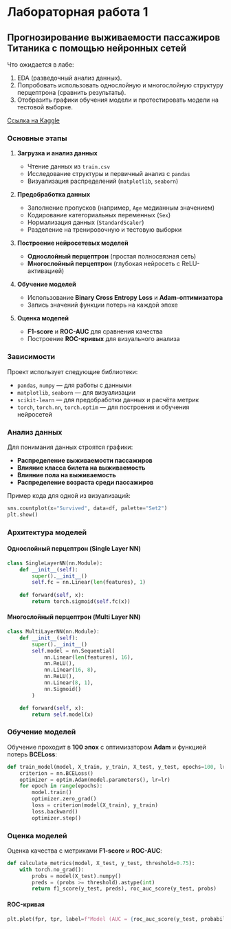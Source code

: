 # Лабораторная работа 1

## Прогнозирование выживаемости пассажиров Титаника с помощью нейронных сетей

Что ожидается в лабе:
1. EDA (разведочный анализ данных).
2. Попробовать использовать однослойную и многослойную структуру перцептрона (сравнить результаты).
3. Отобразить графики обучения модели и протестировать модели на тестовой выборке.

[Ссылка на Kaggle](https://www.kaggle.com/c/titanic/overview)

### Основные этапы

1. **Загрузка и анализ данных**  
   - Чтение данных из `train.csv`
   - Исследование структуры и первичный анализ с `pandas`
   - Визуализация распределений (`matplotlib`, `seaborn`)

2. **Предобработка данных**  
   - Заполнение пропусков (например, `Age` медианным значением)
   - Кодирование категориальных переменных (`Sex`)
   - Нормализация данных (`StandardScaler`)
   - Разделение на тренировочную и тестовую выборки

3. **Построение нейросетевых моделей**  
   - **Однослойный перцептрон** (простая полносвязная сеть)
   - **Многослойный перцептрон** (глубокая нейросеть с ReLU-активацией)

4. **Обучение моделей**  
   - Использование **Binary Cross Entropy Loss** и **Adam-оптимизатора**
   - Запись значений функции потерь на каждой эпохе

5. **Оценка моделей**  
   - **F1-score** и **ROC-AUC** для сравнения качества
   - Построение **ROC-кривых** для визуального анализа

### Зависимости

Проект использует следующие библиотеки:

- `pandas`, `numpy` — для работы с данными
- `matplotlib`, `seaborn` — для визуализации
- `scikit-learn` — для предобработки данных и расчёта метрик
- `torch`, `torch.nn`, `torch.optim` — для построения и обучения нейросетей

### Анализ данных

Для понимания данных строятся графики:

- **Распределение выживаемости пассажиров**
- **Влияние класса билета на выживаемость**
- **Влияние пола на выживаемость**
- **Распределение возраста среди пассажиров**

Пример кода для одной из визуализаций:

```python
sns.countplot(x="Survived", data=df, palette="Set2")
plt.show()
```

### Архитектура моделей

#### Однослойный перцептрон (Single Layer NN)

```python
class SingleLayerNN(nn.Module):
    def __init__(self):
        super().__init__()
        self.fc = nn.Linear(len(features), 1)
    
    def forward(self, x):
        return torch.sigmoid(self.fc(x))
```

#### Многослойный перцептрон (Multi Layer NN)

```python
class MultiLayerNN(nn.Module):
    def __init__(self):
        super().__init__()
        self.model = nn.Sequential(
            nn.Linear(len(features), 16),
            nn.ReLU(),
            nn.Linear(16, 8),
            nn.ReLU(),
            nn.Linear(8, 1),
            nn.Sigmoid()
        )

    def forward(self, x):
        return self.model(x)
```

### Обучение моделей

Обучение проходит в **100 эпох** с оптимизатором **Adam** и функцией потерь **BCELoss**:

```python
def train_model(model, X_train, y_train, X_test, y_test, epochs=100, lr=0.01):
    criterion = nn.BCELoss()
    optimizer = optim.Adam(model.parameters(), lr=lr)
    for epoch in range(epochs):
        model.train()
        optimizer.zero_grad()
        loss = criterion(model(X_train), y_train)
        loss.backward()
        optimizer.step()
```

### Оценка моделей

Оценка качества с метриками **F1-score** и **ROC-AUC**:

```python
def calculate_metrics(model, X_test, y_test, threshold=0.75):
    with torch.no_grad():
        probs = model(X_test).numpy()
        preds = (probs >= threshold).astype(int)
        return f1_score(y_test, preds), roc_auc_score(y_test, probs)
```

#### ROC-кривая

```python
plt.plot(fpr, tpr, label=f"Model (AUC = {roc_auc_score(y_test, probabilities):.4f})")
```
